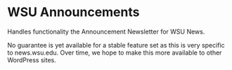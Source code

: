# WSU Announcements

Handles functionality the Announcement Newsletter for WSU News.

No guarantee is yet available for a stable feature set as this is very specific to news.wsu.edu. Over time, we hope to make this more available to other WordPress sites.